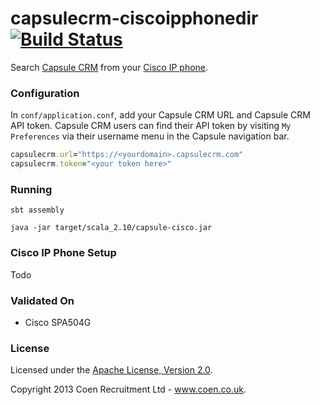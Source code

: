 capsulecrm-ciscoipphonedir [![Build Status](https://travis-ci.org/coenrecruitment/capsulecrm-ciscoipphonedir.png)](https://travis-ci.org/coenrecruitment/capsulecrm-ciscoipphonedir)
==========================

Search [Capsule CRM](http://capsulecrm.com/) from your [Cisco IP phone](http://www.cisco.com/cisco/web/solutions/small_business/products/voice_conferencing/SPA_500/index.html).

### Configuration

In `conf/application.conf`, add your Capsule CRM URL and Capsule CRM API token.
Capsule CRM users can find their API token by visiting `My Preferences` via their username menu in the Capsule navigation bar.

```ruby
capsulecrm.url="https://<yourdomain>.capsulecrm.com"
capsulecrm.token="<your token here>"
```

### Running

```
sbt assembly
```

```
java -jar target/scala_2.10/capsule-cisco.jar
```

### Cisco IP Phone Setup

Todo

### Validated On

- Cisco SPA504G

### License

Licensed under the [Apache License, Version 2.0](http://www.apache.org/licenses/LICENSE-2.0).

Copyright 2013 Coen Recruitment Ltd - www.coen.co.uk.